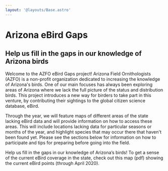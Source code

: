 ```yaml
---
layout: '@layouts/Base.astro'
---
```


# Arizona eBird Gaps

## Help us fill in the gaps in our knowledge of Arizona birds

Welcome to the AZFO eBird Gaps project! Arizona Field Ornithologists (AZFO) is a non-profit organization dedicated to increasing the knowledge of Arizona's birds. One of our main focuses has always been exploring areas of Arizona where we lack the full picture of the status and distribution birds. This project introduces a new way for birders to take part in this venture, by contributing their sightings to the global citizen science database, eBird.

Through the year, we will feature maps of different areas of the state lacking eBird data and will provide information on how to access these areas. This will include locations lacking data for particular seasons or months of the year, and highlight species that may occur there that haven't been found yet. Please see the sections below for information on how to participate and tips for preparing before going into the field.

Help us fill in the gaps in our knowledge of Arizona’s birds! To get a sense of the current eBird coverage in the state, check out this map (pdf) showing the current eBird points (through April 2020).

